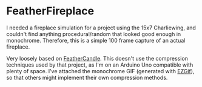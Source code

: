 # FeatherFireplace

I needed a fireplace simulation for a project using the 15x7 Charliewing, and couldn't find anything procedural/random that looked good enough in monochrome. Therefore, this is a simple 100 frame capture of an actual fireplace.

Very loosely based on [FeatherCandle](https://github.com/wbphelps/FeatherCandle). This doesn't use the compression techniques used by that project, as I'm on an Arduino Uno compatible with plenty of space. I've attached the monochrome GIF (generated with [EZGif](https://ezgif.com/)), so that others might implement their own compression methods.

[](./FeatherWingDemo.gif)
